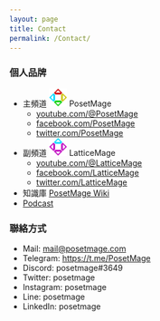 ```yaml
---
layout: page
title: Contact
permalink: /Contact/
---
```


### 個人品牌
* 主頻道 <img src="/Icon/New/PosetMage_t.png" Height="32" /> PosetMage 
  * [youtube.com/@PosetMage](https://youtube.com/@PosetMage)
  * [facebook.com/PosetMage](https://www.facebook.com/posetmage)
  * [twitter.com/PosetMage](https://twitter.com/posetmage)
* 副頻道 <img src="/Icon/New/QuantumNecro_t.png" Height="32" /> LatticeMage
  * [youtube.com/@LatticeMage](https://youtube.com/@LatticeMage)
  * [facebook.com/LatticeMage](https://www.facebook.com/LatticeMage)
  * [twitter.com/LatticeMage](https://twitter.com/LatticeMage)
* 知識庫 [PosetMage Wiki](https://wiki.posetmage.com)
* [Podcast](https://podcast.posetmage.com)

### 聯絡方式
* Mail: mail@posetmage.com
* Telegram: https://t.me/PosetMage
* Discord:  posetmage#3649
* Twitter:  posetmage
* Instagram:  posetmage 
* Line: posetmage 
* LinkedIn: posetmage